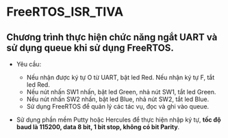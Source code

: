 # FreeRTOS_ISR_TIVA

## Chương trình thực hiện chức năng ngắt UART và sử dụng queue khi sử dụng FreeRTOS.

- Yêu cầu: 
  - Nếu nhận được ký tự O từ UART, bật led Red. Nếu nhận ký tự F, tắt led Red. 
  - Nếu nút nhấn SW1 nhấn, bật led Green, nhả nút SW1, tắt led Green.
  - Nếu nút nhấn SW2 nhấn, bật led Blue, nhả nút SW2, tắt led Blue.
  - Sử dụng FreeRTOS để quản lý các tác vụ, đọc và ghi vào queue.

- Sử dụng phần mềm Putty hoặc Hercules để thực hiện nhập ký tự, **tốc độ baud là 115200, data 8 bit, 1 bit stop, không có bit Parity**.
